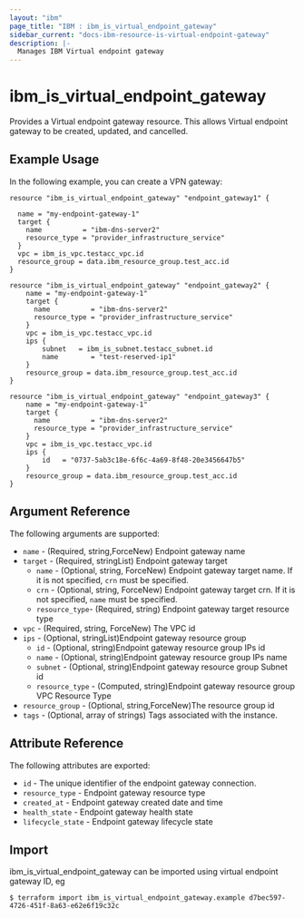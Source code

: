 ```yaml
---
layout: "ibm"
page_title: "IBM : ibm_is_virtual_endpoint_gateway"
sidebar_current: "docs-ibm-resource-is-virtual-endpoint-gateway"
description: |-
  Manages IBM Virtual endpoint gateway
---
```


# ibm_is_virtual_endpoint_gateway

Provides a Virtual endpoint gateway resource. This allows Virtual endpoint gateway to be created, updated, and cancelled.

## Example Usage

In the following example, you can create a VPN gateway:

```hcl
resource "ibm_is_virtual_endpoint_gateway" "endpoint_gateway1" {

  name = "my-endpoint-gateway-1"
  target {
	name          = "ibm-dns-server2"
    resource_type = "provider_infrastructure_service"
  }
  vpc = ibm_is_vpc.testacc_vpc.id
  resource_group = data.ibm_resource_group.test_acc.id
}

resource "ibm_is_virtual_endpoint_gateway" "endpoint_gateway2" {
	name = "my-endpoint-gateway-1"
	target {
	  name          = "ibm-dns-server2"
	  resource_type = "provider_infrastructure_service"
	}
	vpc = ibm_is_vpc.testacc_vpc.id
	ips {
		subnet   = ibm_is_subnet.testacc_subnet.id
		name        = "test-reserved-ip1"
	}
	resource_group = data.ibm_resource_group.test_acc.id
}

resource "ibm_is_virtual_endpoint_gateway" "endpoint_gateway3" {
	name = "my-endpoint-gateway-1"
	target {
	  name          = "ibm-dns-server2"
	  resource_type = "provider_infrastructure_service"
	}
	vpc = ibm_is_vpc.testacc_vpc.id
	ips {
		id   = "0737-5ab3c18e-6f6c-4a69-8f48-20e3456647b5"
	}
	resource_group = data.ibm_resource_group.test_acc.id
}
```

## Argument Reference

The following arguments are supported:

- `name` - (Required, string,ForceNew) Endpoint gateway name
- `target` - (Required, stringList) Endpoint gateway target
  - `name` - (Optional, string, ForceNew) Endpoint gateway target name. If it is not specified, `crn` must be specified.
  - `crn` - (Optional, string, ForceNew) Endpoint gateway target crn. If it is not specified, `name` must be specified.
  - `resource_type`- (Required, string) Endpoint gateway target resource type
- `vpc` - (Required, string, ForceNew) The VPC id
- `ips` - (Optional, stringList)Endpoint gateway resource group
  - `id` - (Optional, string)Endpoint gateway resource group IPs id
  - `name` - (Optional, string)Endpoint gateway resource group IPs name
  - `subnet` - (Optional, string)Endpoint gateway resource group Subnet id
  - `resource_type` - (Computed, string)Endpoint gateway resource group VPC Resource Type
- `resource_group` - (Optional, string,ForceNew)The resource group id
- `tags` - (Optional, array of strings) Tags associated with the instance.

## Attribute Reference

The following attributes are exported:

- `id` - The unique identifier of the endpoint gateway connection.
- `resource_type` - Endpoint gateway resource type
- `created_at` - Endpoint gateway created date and time
- `health_state` - Endpoint gateway health state
- `lifecycle_state` - Endpoint gateway lifecycle state

## Import

ibm_is_virtual_endpoint_gateway can be imported using virtual endpoint gateway ID, eg

```
$ terraform import ibm_is_virtual_endpoint_gateway.example d7bec597-4726-451f-8a63-e62e6f19c32c

```
